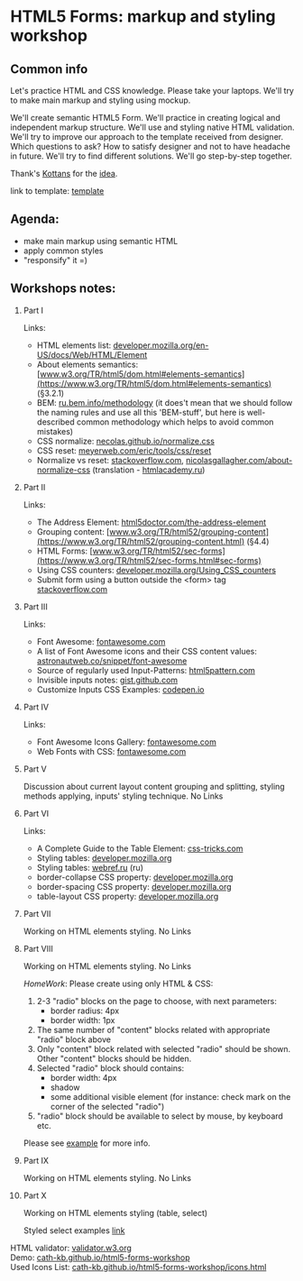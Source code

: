 # HTML5 Forms: markup and styling workshop

## Common info
Let's practice HTML and CSS knowledge. Please take your laptops. We'll try to make main markup and styling using mockup.

We'll create semantic HTML5 Form. We'll practice in creating logical and independent markup structure. We'll use and styling native HTML validation. We'll try to improve our approach to the template received from designer. Which questions to ask? How to satisfy designer and not to have headache in future. We'll try to find different solutions. We'll go step-by-step together.

Thank's [Kottans](https://github.com/kottans) for the [idea](https://github.com/kottans/frontend/blob/master/test11.md).

link to template: [template](https://dribbble.com/shots/1322677-Checkout-Page/attachments/186093)

## Agenda:

 - make main markup using semantic HTML
 - apply common styles
 - "responsify" it =)


## Workshops notes:

1. Part I
 
   Links:
    * HTML elements list: [developer.mozilla.org/en-US/docs/Web/HTML/Element](https://developer.mozilla.org/en-US/docs/Web/HTML/Element)
    * About elements semantics: [www.w3.org/TR/html5/dom.html#elements-semantics](https://www.w3.org/TR/html5/dom.html#elements-semantics) (§3.2.1)
    * BEM: [ru.bem.info/methodology](https://ru.bem.info/methodology/) (it does't mean that we should follow the naming rules and use all this 'BEM-stuff', but here is well-described common methodology which helps to avoid common mistakes)
    * CSS normalize: [necolas.github.io/normalize.css](http://necolas.github.io/normalize.css/)
    * CSS reset: [meyerweb.com/eric/tools/css/reset](https://meyerweb.com/eric/tools/css/reset/)
    * Normalize vs reset: [stackoverflow.com](https://stackoverflow.com/questions/6887336/what-is-the-difference-between-normalize-css-and-reset-css), [nicolasgallagher.com/about-normalize-css](http://nicolasgallagher.com/about-normalize-css/) (translation - [htmlacademy.ru](https://htmlacademy.ru/blog/64-about-normalize-css))

2. Part II

    Links:
     * The Address Element: [html5doctor.com/the-address-element](http://html5doctor.com/the-address-element/)
     * Grouping content: [www.w3.org/TR/html52/grouping-content](https://www.w3.org/TR/html52/grouping-content.html) (§4.4)
     * HTML Forms: [www.w3.org/TR/html52/sec-forms](https://www.w3.org/TR/html52/sec-forms.html#sec-forms)
     * Using CSS counters: [developer.mozilla.org/Using_CSS_counters](https://developer.mozilla.org/en-US/docs/Web/CSS/CSS_Lists_and_Counters/Using_CSS_counters)
     * Submit form using a button outside the &lt;form&gt; tag [stackoverflow.com](https://stackoverflow.com/questions/7020659/submit-form-using-a-button-outside-the-form-tag)

3. Part III

    Links:
     * Font Awesome: [fontawesome.com](https://fontawesome.com/)
     * A list of Font Awesome icons and their CSS content values: [astronautweb.co/snippet/font-awesome](http://astronautweb.co/snippet/font-awesome/)
     * Source of regularly used Input-Patterns: [html5pattern.com](http://html5pattern.com/)
     * Invisible inputs notes: [gist.github.com](https://gist.github.com/AMashoshyna/04acd985e473f2b1b53b8804c6b821d7)
     * Customize Inputs CSS Examples: [codepen.io](https://codepen.io/Cath-kb/pen/mxONvw?editors=1100)

4. Part IV

    Links:
     * Font Awesome Icons Gallery: [fontawesome.com](https://fontawesome.com/icons?d=gallery)
     * Web Fonts with CSS: [fontawesome.com](https://fontawesome.com/get-started/web-fonts-with-css)

5. Part V

    Discussion about current layout content grouping and splitting, styling methods applying, inputs' styling technique. No Links

6. Part VI

    Links:
     * A Complete Guide to the Table Element: [css-tricks.com](https://css-tricks.com/complete-guide-table-element/)
     * Styling tables: [developer.mozilla.org](https://developer.mozilla.org/en-US/docs/Learn/CSS/Styling_boxes/Styling_tables)
     * Styling tables: [webref.ru](https://webref.ru/layout/html5-css3/table/style) (ru)
     * border-collapse CSS property: [developer.mozilla.org](https://developer.mozilla.org/en-US/docs/Web/CSS/border-collapse)
     * border-spacing CSS property: [developer.mozilla.org](https://developer.mozilla.org/en-US/docs/Web/CSS/border-spacing)
     * table-layout CSS property: [developer.mozilla.org](https://developer.mozilla.org/en-US/docs/Web/CSS/table-layout)

7. Part VII

    Working on HTML elements styling. No Links
    
8. Part VIII

    Working on HTML elements styling. No Links
    
    *HomeWork*: Please create using only HTML & CSS:
     
     1. 2-3 "radio" blocks on the page to choose, with next parameters:
        - border radius: 4px
        - border width: 1px
     2. The same number of "content" blocks related with appropriate "radio" block above
     3. Only "content" block related with selected "radio" should be shown. Other "content" blocks should be hidden.
     4. Selected "radio" block should contains:
        - border width: 4px
        - shadow
        - some additional visible element (for instance: check mark on the corner of the selected "radio")
     5. "radio" block should be available to select by mouse, by keyboard etc.
        
     Please see [example](https://codepen.io/Cath-kb/full/wjjWqd/) for more info.
     
9. Part IX

    Working on HTML elements styling. No Links
    
10. Part X

    Working on HTML elements styling (table, select)
    
    Styled select examples [link](https://codepen.io/Cath-kb/pen/KepEJE?editors=1100)

HTML validator: [validator.w3.org](https://validator.w3.org)  
Demo: [cath-kb.github.io/html5-forms-workshop](https://cath-kb.github.io/html5-forms-workshop/index.html)  
Used Icons List: [cath-kb.github.io/html5-forms-workshop/icons.html](https://cath-kb.github.io/html5-forms-workshop/icons.html)


